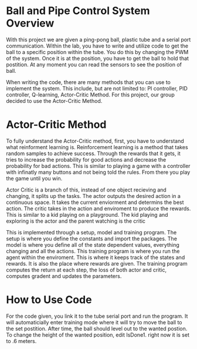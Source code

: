 # Ball and Pipe Control System Overview
With this project we are given a ping-pong ball, plastic tube and a serial port communication. Within the lab, you have to write and utilize code to get the ball to a specific position within the tube. You do this by changing the PWM of the system. Once it is at the position, you have to get the ball to hold that postition. At any moment you can read the sensors to see the position of ball. 

When writing the code, there are many methods that you can use to implement the system. This include, but are not limited to: PI controller, PID controller, Q-learning, Actor-Critic Method. For this project, our group decided to use the Actor-Critic Method. 

# Actor-Critic Method
To fully understand the Actor-Critic method, first, you have to understand what reinforment learning is. Reinforcement learning is a method that takes random samples to achieve success. Through the rewards that it gets, it tries to increase the probability for good actions and decrease the probability for bad actions. This is similar to playing a game with a controller with infinatly many buttons and not being told the rules. From there you play the game until you win.

Actor Critic is a branch of this, instead of one object recieving and changing, it splits up the tasks. The actor outputs the desired action in a continuous space. It takes the current enviorment and determins the best action. The critic takes in the action and enviroment to produce the rewards. This is similar to a kid playing on a playground. The kid playing and exploring is the actor and the parent watching is the critic

This is implemented through a setup, model and training program. The setup is where you define the constants and import the packages. The model is where you define all of the state dependent  values, everything changing and all the actions. This training program is where you run the agent within the enviroment. This is where it keeps track of the states and rewards. It is also the place where rewards are given. The training program computes the return at each step, the loss of both actor and critic, computes gradent and updates the parameters. 

# How to Use Code
For the code given, you link it to the tube serial port and run the program. It will automaticially enter training mode where it will try to move the ball to the set postition. After time, the ball should level out to the wanted postion. To change the height of the wanted position, edit IsDone1. right now it is set to .6 meters. 
